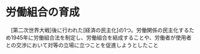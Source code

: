 # 労働組合の育成
　[第二次世界大戦]後に行われた[経済の民主化]の1つ。労働関係の民主化するため1945年に労働組合法を制定し、労働組合を結成することや、労働者が使用者との交渉において対等の立場に立つことを促進しようとしたこと
